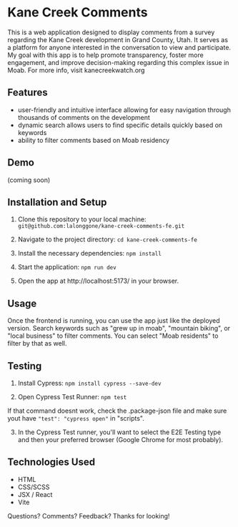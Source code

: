 # Kane Creek Comments

This is a web application designed to display comments from a survey regarding the Kane Creek development in Grand County, Utah. It serves as a platform for anyone interested in the conversation to view and participate. My goal with this app is to help promote transparency, foster more engagement, and improve decision-making regarding this complex issue in Moab. For more info, visit kanecreekwatch.org

## Features
- user-friendly and intuitive interface allowing for easy navigation through thousands of comments on the development
- dynamic search allows users to find specific details quickly based on keywords
- ability to filter comments based on Moab residency

## Demo
(coming soon)

## Installation and Setup
1. Clone this repository to your local machine:
```git@github.com:lalonggone/kane-creek-comments-fe.git```

2. Navigate to the project directory:
```cd kane-creek-comments-fe```

3. Install the necessary dependencies:
```npm install```

4. Start the application:
```npm run dev```

5. Open the app at http://localhost:5173/ in your browser.


## Usage
Once the frontend is running, you can use the app just like the deployed version. Search keywords such as "grew up in moab", "mountain biking", or "local business" to filter comments. You can select "Moab residents" to filter by that as well. 

## Testing

1. Install Cypress:
```npm install cypress --save-dev```

2. Open Cypress Test Runner: ```npm test```

If that command doesnt work, check the .package-json file and make sure yout have ```"test": "cypress open"``` in "scripts". 

3. In the Cypress Test runner, you'll want to select the E2E Testing type and then your preferred browser (Google Chrome for most probably). 

## Technologies Used
- HTML
- CSS/SCSS
- JSX / React
- Vite

Questions? Comments? Feedback? Thanks for looking! 
